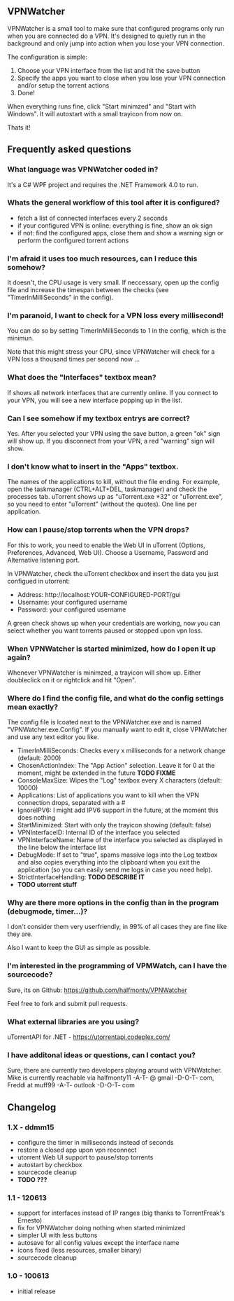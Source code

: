 VPNWatcher
---------------------

VPNWatcher is a small tool to make sure that configured programs only
run when you are connected do a VPN. It's designed to quietly run in the background
and only jump into action when you lose your VPN connection.

The configuration is simple:

1. Choose your VPN interface from the list and hit the save button
2. Specify the apps you want to close when you lose your VPN connection and/or setup
   the torrent actions
3. Done!

When everything runs fine, click "Start minimzed" and "Start with Windows".
It will autostart with a small trayicon from now on.

Thats it!




Frequently asked questions
---------------------

### What language was VPNWatcher coded in?

It's a C# WPF project and requires the .NET Framework 4.0 to run.


### Whats the general workflow of this tool after it is configured?

- fetch a list of connected interfaces every 2 seconds
- if your configured VPN is online: everything is fine, show an ok sign
- if not: find the configured apps, close them and show a warning sign or perform
    the configured torrent actions 


### I'm afraid it uses too much resources, can I reduce this somehow?

It doesn't, the CPU usage is very small. If neccessary, open up the config file
and increase the timespan between the checks (see "TimerInMilliSeconds" in the config).


### I'm paranoid, I want to check for a VPN loss every millisecond!

You can do so by setting TimerInMilliSeconds to 1 in the config, which is the minimun.

Note that this might stress your CPU, since VPNWatcher will check for a VPN loss a thousand times per second now ...



### What does the "Interfaces" textbox mean?

If shows all network interfaces that are currently online. If you connect to your
VPN, you will see a new interface popping up in the list.


### Can I see somehow if my textbox entrys are correct?

Yes. After you selected your VPN using the save button, a green "ok" sign will show up.
If you disconnect from your VPN, a red "warning" sign will show.


### I don't know what to insert in the "Apps" textbox.

The names of the applications to kill, without the file ending. For example, open the taskmanager
(CTRL+ALT+DEL, taskmanager) and check the processes tab. uTorrent shows up as "uTorrent.exe *32" or
"uTorrent.exe", so you need to enter "uTorrent" (without the quotes).
One line per application.



### How can I pause/stop torrents when the VPN drops?

For this to work, you need to enable the Web UI in uTorrent (Options, Preferences, Advanced, Web UI). Choose a 
Username, Password and Alternative listening port.

In VPNWatcher, check the uTorrent checkbox and insert the data you just configued in utorrent:
- Address: http://localhost:YOUR-CONFIGURED-PORT/gui
- Username: your configured username
- Password: your configured username

A green check shows up when your credentials are working, now you can select whether you
want torrents paused or stopped upon vpn loss.



### When VPNWatcher is started minimized, how do I open it up again?

Whenever VPNWatcher is minimzed, a trayicon will show up. Either doubleclick on it or
rightclick and hit "Open".



### Where do I find the config file, and what do the config settings mean exactly?

The config file is lcoated next to the VPNWatcher.exe and is named "VPNWatcher.exe.Config". 
If you manually want to edit it, close VPNWatcher and use any text editor you like.

- TimerInMilliSeconds: Checks every x milliseconds for a network change (default: 2000)
- ChosenActionIndex: The "App Action" selection. Leave it for 0 at the moment, might be extended in the future **TODO FIXME**
- ConsoleMaxSize: Wipes the "Log" textbox every X characters (default: 10000)
- Applications: List of applications you want to kill when the VPN connection drops, separated with a #
- IgnoreIPV6: I might add IPV6 support in the future, at the moment this does nothing
- StartMinimized: Start with only the trayicon showing (default: false)
- VPNInterfaceID: Internal ID of the interface you selected
- VPNInterfaceName: Name of the interface you selected as displayed in the line below the interface list
- DebugMode: If set to "true", spams massive logs into the Log textbox and also copies everything
             into the clipboard when you exit the application (so you can easily send me logs in case
             you need help).
- StrictInterfaceHandling: **TODO DESCRIBE IT**
- **TODO utorrent stuff**



### Why are there more options in the config than in the program (debugmode, timer...)?

I don't consider them very userfriendly, in 99% of all cases they are fine like they are.

Also I want to keep the GUI as simple as possible.


### I'm interested in the programming of VPMWatch, can I have the sourcecode?

Sure, its on Github: https://github.com/halfmonty/VPNWatcher

Feel free to fork and submit pull requests.


### What external libraries are you using?
uTorrentAPI for .NET - https://utorrentapi.codeplex.com/



### I have additonal ideas or questions, can I contact you?

Sure, there are currently two developers playing around with VPNWatcher.
Mike is currently reachable via halfmonty11 -A-T- @ gmail -D-O-T- com, Freddi at muff99 -A-T- outlook -D-O-T- com





Changelog
---------------------

### 1.X - ddmm15

  - configure the timer in milliseconds instead of seconds
  - restore a closed app upon vpn reconnect
  - utorrent Web UI support to pause/stop torrents
  - autostart by checkbox
  - sourcecode cleanup
  - **TODO ???**
   
### 1.1 - 120613

  - support for interfaces instead of IP ranges (big thanks to TorrentFreak's Ernesto)
  - fix for VPNWatcher doing nothing when started minimized
  - simpler UI with less buttons
  - autosave for all config values except the interface name
  - icons fixed (less resources, smaller binary) 
  - sourcecode cleanup

### 1.0 - 100613

  - initial release